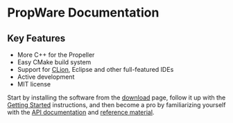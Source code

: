 PropWare Documentation
======================

Key Features
------------
* More C++ for the Propeller
* Easy CMake build system
* Support for [CLion](http://www.jetbrains.com/clion/), Eclipse and other full-featured IDEs
* Active development
* MIT license

Start by installing the software from the [download](../index.html#download) page, follow it up with the 
[Getting Started](../index.html#getting-started) instructions, and then become a pro by familiarizing yourself with the 
[API documentation](namespaces.xhtml) and [reference material](../index.html#reference/build-system).
